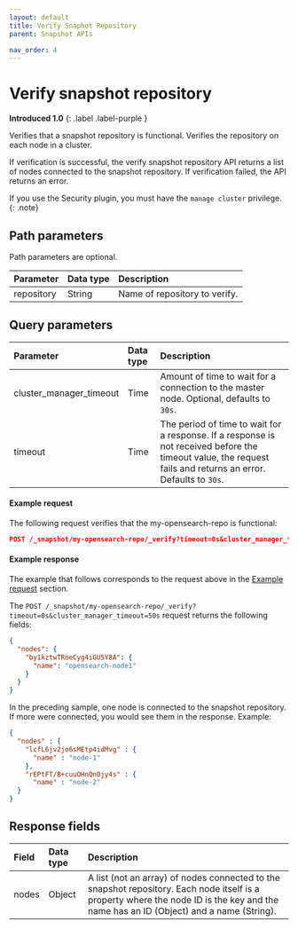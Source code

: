 ```yaml
---
layout: default
title: Verify Snaphot Repository
parent: Snapshot APIs

nav_order: 4
---
```


# Verify snapshot repository

**Introduced 1.0**
{: .label .label-purple }

Verifies that a snapshot repository is functional. Verifies the repository on each node in a cluster.

If verification is successful, the verify snapshot repository API returns a list of nodes connected to the snapshot repository. If verification failed, the API returns an error.

If you use the Security plugin, you must have the `manage cluster` privilege.
{: .note}

## Path parameters

Path parameters are optional.

| Parameter  | Data type | Description                   |
| :--------- | :-------- | :---------------------------- |
| repository | String    | Name of repository to verify. |

## Query parameters

| Parameter               | Data type | Description                                                                                                                                                   |
| :---------------------- | :-------- | :------------------------------------------------------------------------------------------------------------------------------------------------------------ |
| cluster_manager_timeout | Time      | Amount of time to wait for a connection to the master node. Optional, defaults to `30s`.                                                                      |
| timeout                 | Time      | The period of time to wait for a response. If a response is not received before the timeout value, the request fails and returns an error. Defaults to `30s`. |

#### Example request

The following request verifies that the my-opensearch-repo is functional:

```json
POST /_snapshot/my-opensearch-repo/_verify?timeout=0s&cluster_manager_timeout=50s
```

#### Example response

The example that follows corresponds to the request above in the [Example request](#example-request) section.

The `POST /_snapshot/my-opensearch-repo/_verify?timeout=0s&cluster_manager_timeout=50s` request returns the following fields:

```json
{
  "nodes": {
    "by1kztwTRoeCyg4iGU5Y8A": {
      "name": "opensearch-node1"
    }
  }
}
```

In the preceding sample, one node is connected to the snapshot repository. If more were connected, you would see them in the response. Example:

```json
{
  "nodes" : {
    "lcfL6jv2jo6sMEtp4idMvg" : {
      "name" : "node-1"
    },
    "rEPtFT/B+cuuOHnQn0jy4s" : {
      "name" : "node-2"
  }
}
```

## Response fields

| Field | Data type | Description                                                                                                                                                                           |
| :---- | :-------- | :------------------------------------------------------------------------------------------------------------------------------------------------------------------------------------ |
| nodes | Object    | A list (not an array) of nodes connected to the snapshot repository. Each node itself is a property where the node ID is the key and the name has an ID (Object) and a name (String). |
